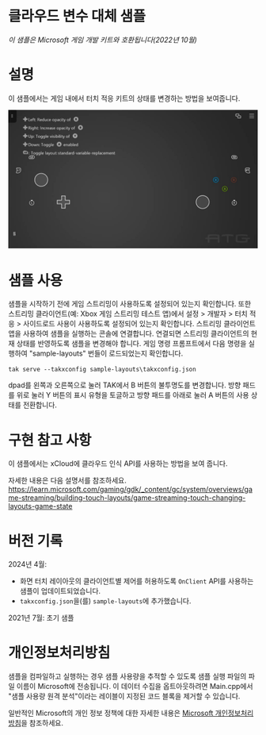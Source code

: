# 클라우드 변수 대체 샘플

*이 샘플은 Microsoft 게임 개발 키트와 호환됩니다(2022년 10월)*

# 설명

이 샘플에서는 게임 내에서 터치 적응 키트의 상태를 변경하는 방법을 보여줍니다.

![자동으로 생성된 텍스트 설명](./media/image1.jpeg)

# 샘플 사용

샘플을 시작하기 전에 게임 스트리밍이 사용하도록 설정되어 있는지 확인합니다. 또한 스트리밍 클라이언트(예: Xbox 게임 스트리밍 테스트 앱)에서 설정 > 개발자 > 터치 적응 > 사이드로드 사용이 사용하도록 설정되어 있는지 확인합니다. 스트리밍 클라이언트 앱을 사용하여 샘플을 실행하는 콘솔에 연결합니다. 연결되면 스트리밍 클라이언트의 현재 상태를 반영하도록 샘플을 변경해야 합니다. 게임 명령 프롬프트에서 다음 명령을 실행하여 "sample-layouts" 번들이 로드되었는지 확인합니다.

```
tak serve --takxconfig sample-layouts\takxconfig.json
```


dpad를 왼쪽과 오른쪽으로 눌러 TAK에서 B 버튼의 불투명도를 변경합니다. 방향 패드를 위로 눌러 Y 버튼의 표시 유형을 토글하고 방향 패드를 아래로 눌러 A 버튼의 사용 상태를 전환합니다.

# 구현 참고 사항

이 샘플에서는 xCloud에 클라우드 인식 API를 사용하는 방법을 보여 줍니다.

자세한 내용은 다음 설명서를 참조하세요. https://learn.microsoft.com/gaming/gdk/_content/gc/system/overviews/game-streaming/building-touch-layouts/game-streaming-touch-changing-layouts-game-state

# 버전 기록

2024년 4월:
- 화면 터치 레이아웃의 클라이언트별 제어를 허용하도록 `OnClient` API를 사용하는 샘플이 업데이트되었습니다.
- `takxconfig.json`을(를) `sample-layouts`에 추가했습니다.

2021년 7월: 초기 샘플

# 개인정보처리방침

샘플을 컴파일하고 실행하는 경우 샘플 사용량을 추적할 수 있도록 샘플 실행 파일의 파일 이름이 Microsoft에 전송됩니다. 이 데이터 수집을 옵트아웃하려면 Main.cpp에서 "샘플 사용량 원격 분석"이라는 레이블이 지정된 코드 블록을 제거할 수 있습니다.

일반적인 Microsoft의 개인 정보 정책에 대한 자세한 내용은 [Microsoft 개인정보처리방침](https://privacy.microsoft.com/en-us/privacystatement/)을 참조하세요.


